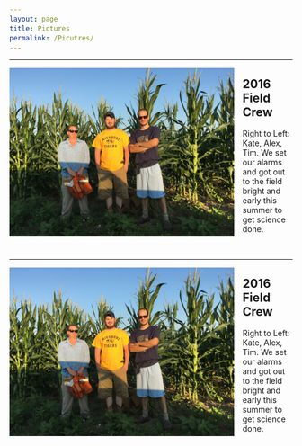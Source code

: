 ```yaml
---
layout: page
title: Pictures
permalink: /Picutres/
---
```



-------------------------------
<div style="float: left; padding-right: 15px">
    <a href="http://beissingerlab.github.io/img/FieldCrew.jpg"><img src="/img/FieldCrew.jpg" title="2016 Summer Crew" width="400" border="0"></a>
</div>

## 2016 Field Crew
Right to Left: Kate, Alex, Tim. We set our alarms and got out to the field bright and early this summer to get science done.

<br>

-------------------------------
<div style="float: left; padding-right: 15px">
    <a href="http://beissingerlab.github.io/img/FieldCrew.jpg"><img src="/img/FieldCrew.jpg" title="2016 Summer Crew" width="400" border="0"></a>
</div>

## 2016 Field Crew
Right to Left: Kate, Alex, Tim. We set our alarms and got out to the field bright and early this summer to get science done.

<br>
